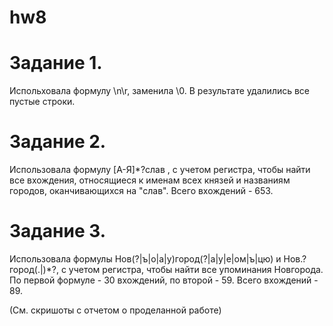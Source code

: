 # hw8

# Задание 1.

Испольховала формулу \n\r, заменила \0. В результате удалились все пустые строки.

# Задание 2.

Использовала формулу [А-Я]*?слав , с учетом регистра, чтобы найти все вхождения, относящиеся к именам всех князей и названиям городов, оканчивающихся на "слав". Всего вхождений - 653.

# Задание 3.

Использовала формулы Нов(?|ъ|о|а|у)город(?|а|у|е|ом|ъ|цю) и Нов.?город(.|)*?, с учетом регистра, чтобы найти все упоминания Новгорода. По первой формуле - 30 вхождений, по второй - 59. Всего вхождений - 89.

(См. скришоты с отчетом о проделанной работе)
